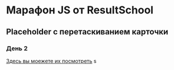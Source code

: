 # Марафон JS от ResultSchool

## Placeholder с перетаскиванием карточки

### День 2

[Здесь вы моежете их посмотреть](https://ivannikashin.github.io/placeholder/)
s
